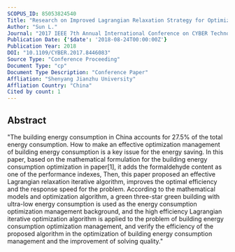 ```yaml
---
SCOPUS_ID: 85053824540
Title: "Research on Improved Lagrangian Relaxation Strategy for Optimization Management of Building Energy Consumption"
Author: "Sun L."
Journal: "2017 IEEE 7th Annual International Conference on CYBER Technology in Automation, Control, and Intelligent Systems, CYBER 2017"
Publication Date: {'$date': '2018-08-24T00:00:00Z'}
Publication Year: 2018
DOI: "10.1109/CYBER.2017.8446083"
Source Type: "Conference Proceeding"
Document Type: "cp"
Document Type Description: "Conference Paper"
Affliation: "Shenyang Jianzhu University"
Affliation Country: "China"
Cited by count: 1
---
```


## Abstract
"The building energy consumption in China accounts for 27.5% of the total energy consumption. How to make an effective optimization management of building energy consumption is a key issue for the energy saving. In this paper, based on the mathematical formulation for the building energy consumption optimization in paper[1], it adds the formaldehyde content as one of the performance indexes, Then, this paper proposed an effective Lagrangian relaxation iterative algorithm, improves the optimal efficiency and the response speed for the problem. According to the mathematical models and optimization algorithm, a green three-star green building with ultra-low energy consumption is used as the energy consumption optimization management background, and the high efficiency Lagrangian iterative optimization algorithm is applied to the problem of building energy consumption optimization management, and verify the efficiency of the proposed algorithm in the optimization of building energy consumption management and the improvement of solving quality."
